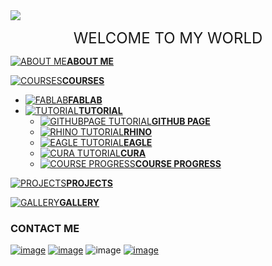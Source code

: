 <img src="http://www.freepngimg.com/download/networking/1-2-networking-free-download-png.png">
<p align="center">
<font size="+2">
WELCOME TO MY WORLD
</font>
</p>



 [![ABOUT ME](https://cdn2.iconfinder.com/data/icons/picol-vector/32/data_privacy-32.png )**ABOUT ME**](https://arjunhari2704.github.io/ABOUT-ME/)
 
 [![COURSES](https://cdn3.iconfinder.com/data/icons/document-icons-7/512/BT_binder-32.png)**COURSES**](https://arjunhari2704.github.io/)
  - [![FABLAB](https://cdn2.iconfinder.com/data/icons/3d-infographics/512/4-16.png)**FABLAB**](https://arjunhari2704.github.io/FABLAB/)
  - [![TUTORIAL](https://cdn2.iconfinder.com/data/icons/3d-infographics/512/4-16.png)**TUTORIAL**](https://arjunhari2704.github.io/)
     - [![GITHUBPAGE TUTORIAL](https://cdn0.iconfinder.com/data/icons/security-double-colour-blue-black-vol-1/52/cloud__data__security__safe-16.png)**GITHUB PAGE**](https://arjunhari2704.github.io/GITHUBPAGE-TUTORIAL/)
     - [![RHINO TUTORIAL](https://cdn0.iconfinder.com/data/icons/security-double-colour-blue-black-vol-1/52/cloud__data__security__safe-16.png)**RHINO**]( https://arjunhari2704.github.io/RHINO/)  
     - [![EAGLE TUTORIAL](https://cdn0.iconfinder.com/data/icons/security-double-colour-blue-black-vol-1/52/cloud__data__security__safe-16.png)**EAGLE**](https://arjunhari2704.github.io/EAGLE/)    
     - [![CURA TUTORIAL](https://cdn0.iconfinder.com/data/icons/security-double-colour-blue-black-vol-1/52/cloud__data__security__safe-16.png)**CURA**](https://arjunhari2704.github.io/CURA/) 
     - [![COURSE PROGRESS](https://cdn0.iconfinder.com/data/icons/security-double-colour-blue-black-vol-1/52/cloud__data__security__safe-16.png)**COURSE PROGRESS**](https://arjunhari2704.github.io/COURSE-PROGRESS/)  
  
  [![PROJECTS](https://cdn04.iconfinder.com/data/icons/essential-app-1/16/cluster-data-group-organize-32.png)**PROJECTS**](https://arjunhari2704.github.io/WATER-LEVEL-INDICATOR/)
  
[![GALLERY](https://cdn2.iconfinder.com/data/icons/picol-vector/32/data_privacy-32.png )**GALLERY**](https://arjunhari2704.github.io/PHOTO-COLLECTION/)

### CONTACT ME 
[![image](https://cdn3.iconfinder.com/data/icons/social-media-and-logos-brush/32/social_media_logo_youtube-64.png)](https://www.youtube.com/channel/UCQ8wt7XbnP1Pplk-VfwV9tQ) [![image](https://cdn3.iconfinder.com/data/icons/social-media-and-logos-brush/32/facebook_social_media_logo-64.png)](https://www.facebook.com/arjun.hari.395) ![image](https://cdn3.iconfinder.com/data/icons/social-media-and-logos-brush/32/social_media_logo_pinterest-64.png) [![image](https://cdn3.iconfinder.com/data/icons/social-media-and-logos-brush/32/social_media_logo_github-64.png)](https://github.com/arjunhari2704/)
